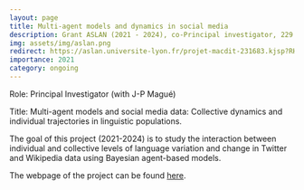 ```yaml
---
layout: page
title: Multi-agent models and dynamics in social media
description: Grant ASLAN (2021 - 2024), co-Principal investigator, 229 916 euros.
img: assets/img/aslan.png
redirect: https://aslan.universite-lyon.fr/projet-macdit-231683.kjsp?RH=1525438355903
importance: 2021
category: ongoing
---
```


Role: Principal Investigator (with J-P Magué)

Title: Multi-agent models and social media data: Collective dynamics and individual trajectories in linguistic populations.

The goal of this project (2021-2024) is to study the interaction between individual and collective levels of language variation and change in Twitter and Wikipedia data using Bayesian agent-based models.

The webpage of the project can be found [here](https://aslan.universite-lyon.fr/projet-macdit-231683.kjsp?RH=1525438355903).
